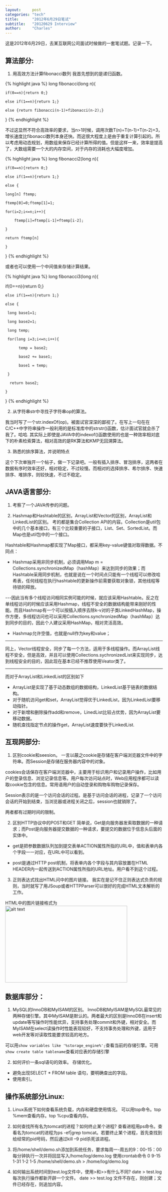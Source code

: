 ```yaml
---
layout:     post
categories: "tech"
title:      "2012年6月29日笔试"
subtitle:   "20120629 Interview"
author:     "Charles"
---
```


这是2012年6月29日，去某互联网公司面试时候做的一套笔试题。记录一下。
 
## 算法部分:
1.  用高效方法计算fibonacci数列
我首先想到的是递归函数。

{% highlight java %}
long fibonacci(long n){

    if(0==n){return 0;}

    else if(1==n){return 1;}

    else {return fibonacci(n-1)+fibonacci(n-2);}

}
{% endhighlight %}

不过这显然不符合高效率的要求，当n>1时候，调用次数T(n)=T(n-1)+T(n-2)+3，增长速度比fibonacci数列本身还快。而这很大程度上是由于重复计算引起的。所以考虑用动态规划，用数组来保存已经计算所得的值。但是这样一来，效率是提高了，大数组需要一个大的内存空间，对于内存的消耗也大幅度增加。

{% highlight java %}
long fibonacci2(long n){

    if(0==n){return 0;}

    else if(1==n){return 1;}

    else {

    long[n] ftemp;

    ftemp[0]=0;ftemp[1]=1;

    for(i=2;i<=n;i++){

        ftemp[i]=ftemp[i-1]+ftemp[i-2];

    }

    return ftemp[n]

    }

}
{% endhighlight %}

或者也可以使用一个中间值来存储计算结果。

{% highlight java %}
long fibonacci3(long n){

if(0==n){return 0;}

    else if(1==n){return 1;}

    else {

     long base1=1;

     long base2=1;

     long temp;

     for(long i=3;i<=n;i++){

          temp = base2;

          base2 += base1;

          base1 = temp;

     }

      return base2;

    }

}
{% endhighlight %}

2.  从字符串str中寻找子字符串op的算法。

我当时写了一个str.indexOf(op)。被面试官深深的鄙视了。在写上一句在在C/C++中字符串操作一般利用的是标准库中的strstr()函数，估计面试官就会杀了我了。哈哈.
其实际上即使是JAVA中的indexof()函数使用的也是一种效率相对底下的朴素检索算法，相对高效的是RK算法和KMP无回溯算法。

3.  熟悉的排序算法，并说明特点

这个下次单独开一个帖子，做一下记录吧。一般有插入排序、冒泡排序，这两者在数据有序时效率还好，相对稳定，不过较慢。而相对的选择排序、希尔排序、快速排序、堆排序，则较快速，不过不稳定。

## JAVA语言部分:
1.  考察了一个JAVA传参的问题。

2.  Hashmap和Hashtable的区别，ArrayList和Vector的区别，ArrayList和LinkedList的区别。
考的都是集合Collection API的内容。Collection是util包中的几个基本接口，有三个比较重要的子接口，List、Set、SortedList。而Map也是util包中的一个接口。

Hashtable和Hashmap都实现了Map接口，都采用key-value键值对取得数据。不同点：

* Hashmap采用非同步机制，必须调用Map m = Collections.synchronizedMap（hashMap）来达到同步的效果；而Hashtable采用同步机制，也就是说在一个时间点只能有一个线程可以修改哈希表，任何线程在执行hashtable的更新操作前需要获取对象锁，其他线程等待锁的释放。

---因此当有多个线程访问相同实例可能的时候，就应该采用Hashtable。反之在单线程访问的时候应该采用Hashmap，线程不安全的数据结构能带来刚好的性能。而且Hashmap有一个可以按插入顺序去除k-v对的子类LinkedHashMap，操作方便，多线程访问也可以采用Collections.synchronizedMap（hashMap）达到同步的目的，因此个人建议采用HashMap，相对灵活高效。

* Hashmap允许空值，也就是null作为key和value；

***

同上，Vector线程安全，同步了每一个方法，适用于多线程操作。而ArrayList线程不安全，但是高效，并且可以使用Collections.sychronizedList来实现同步，达到线程安全的目的，因此现在基本已经不推荐使用Veator类了。

***

而对于ArrayList和LinkedList的区别如下

* ArrayList是实现了基于动态数组的数据结构，LinkedList基于链表的数据结构。
* 对于随机访问get和set，ArrayList觉得优于LinkedList，因为LinkedList要移动指针。
* 对于新增和删除操作add和remove，LinedList比较占优势，因为ArrayList要移动数据。
* 随机查找指定节点的操作get，ArrayList速度要快于LinkedList.

## 互现网部分:
1.  区别cookie和seesion。
一言以蔽之cookie是存储在客户端浏览器文件中的字符串。而Session是存储在服务器内容中的对象。

cookies会话保存在客户端浏览器中，主要用于标识用户和记录用户操作，比如用户的登录信息、浏览记录信息等。用户每次访问站点时，Web应用程序都可以读取cookie包含的信息。常用语用户的自动登录和购物车购物记录保存。

Session表示的是一个访问会话的过程。是基于访问会话的进程，记录了一个访问会话的开始到结束，当浏览器或进程关闭之后，session也就销除了。

两者都有过期时间的限制。

2.  区别HTTP协议中的POST和GET
简单说，Get是向服务器发索取数据的一种请求；而Post是向服务器提交数据的一种请求，要提交的数据位于信息头后面的实体中。

* get是把参数数据队列加到提交表单ACTION属性所指的URL中，值和表单内各个字段一一对应，在URL中可以看到。

* post是通过HTTP post机制，将表单内各个字段与其内容放置在HTML HEADER内一起传送到ACTION属性所指的URL地址。用户看不到这个过程。

3.  正则表达式找出HTML问中的图片链接。
我实在是记不住正则表达式负责的规则，当时就写了用JSoup或者HTTPParser可以很好的完成HTML文本解析的工作。

HTML中的图片链接格式为<img src="{{site.imageurl}}}/thank-you-xiaoyan.jpg" alt="alt text" width="390" height="245" />

## 数据库部分：
1.  MySQL的InnoDB和MyISAM的区别。
InnoDB和MyISAM是MySQL最常见的两种存储引擎。其中MyISAM是默认的。两者最大的区别是InnoDB在insert和update等写操作时性能优异，支持事务处理commit和外键，相对安全。而MyISAM在select读操作时性能表现较好，不支持事务处理和外键，适用于web开发等对读取性能要求较高的地方。

可以用`show variables like '%storage_engine%';`查看当前的存储引擎。可用`show create table tablename`查看对应表的存储引擎

2.  如何评价一条sql语句的效率。
存储优化。 
* 避免出现SELECT * FROM table 语句，要明确查出的字段。 
* 使用索引。

## 操作系统部分Linux:
1.  Linux系统下如何查看系统负载，内存和硬盘使用情况。
可以用top命令。top %mem查看内存。top %cpu查看内存。

2.  如何查找所有名为tomcat的进程？如何终止某个进程?
查看进程用ps命令。查看名为tomcat的进程为ps -ef|grep tomcat。若要终止某个进程，首先查找到给经常的pid号码，然后通过kill –9 pid杀死该进程。

3.  将/home/shell/demo.sh添加到系统任务，要求每周一-周五的9：00-15：00每分钟执行一次并将回显写入/home/log/demo.log
使用crontab命令 0 9-15 1-31 1-2 1-5 /home/shell/demo.sh > /home/log/demo.log

4.  如何输出系统时间到test.log文件中，使用>和>>有什么不同?
date > test.log    每次执行操作都新开辟一个文件。 
date >> test.log   文件不存在，则创建；文件已经存在，则追加内容。